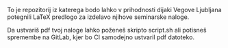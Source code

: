 To je repozitorij iz katerega bodo lahko v prihodnosti dijaki Vegove Ljubljana potegnili LaTeX predlogo za izdelavo njihove seminarske naloge.

Da ustvariš pdf tvoj naloge lahko poženeš skripto script.sh ali potisneš spremembe na GitLab, kjer bo CI samodejno ustvaril pdf datoteko.